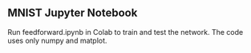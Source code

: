 ## MNIST Jupyter Notebook 

Run feedforward.ipynb in Colab to train and test the network. The code uses only numpy and matplot. 
